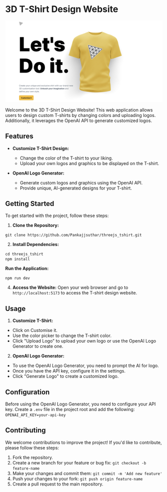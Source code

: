 # 3D T-Shirt Design Website

![Website Screenshot](screenshot.png)

Welcome to the 3D T-Shirt Design Website! This web application allows users to design custom T-shirts by changing colors and uploading logos. Additionally, it leverages the OpenAI API to generate customized logos.

## Features

- **Customize T-Shirt Design:**
  - Change the color of the T-shirt to your liking.
  - Upload your own logos and graphics to be displayed on the T-shirt.

- **OpenAI Logo Generator:**
  - Generate custom logos and graphics using the OpenAI API.
  - Provide unique, AI-generated designs for your T-shirt.

## Getting Started

To get started with the project, follow these steps:

1. **Clone the Repository:**

```
git clone https://github.com/Pankajjsuthar/threejs_tshirt.git
```
2. **Install Dependencies:**
```
cd threejs_tshirt
npm install
```
**Run the Application:**
```
npm run dev
```

4. **Access the Website:**
Open your web browser and go to `http://localhost:5173` to access the T-shirt design website.

## Usage

1. **Customize T-Shirt:**
- Click on Customise it.
- Use the color picker to change the T-shirt color.
- Click "Upload Logo" to upload your own logo or use the OpenAI Logo Generator to create one.

2. **OpenAI Logo Generator:**
- To use the OpenAI Logo Generator, you need to prompt the AI for logo.
- Once you have the API key, configure it in the settings.
- Click "Generate Logo" to create a customized logo.

## Configuration

Before using the OpenAI Logo Generator, you need to configure your API key. Create a `.env` file in the project root and add the following:
```OPENAI_API_KEY=your-api-key```

## Contributing

We welcome contributions to improve the project! If you'd like to contribute, please follow these steps:

1. Fork the repository.
2. Create a new branch for your feature or bug fix: `git checkout -b feature-name`
3. Make your changes and commit them: `git commit -m 'Add new feature'`
4. Push your changes to your fork: `git push origin feature-name`
5. Create a pull request to the main repository.
